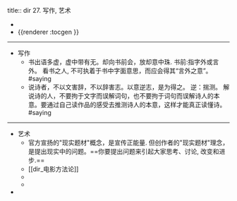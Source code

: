 title:: dir 27. 写作, 艺术

-
- {{renderer :tocgen }}
- ---
- 写作
	- 书出语多虚，虚中带有无。却向书前会，放却意中珠.
	  书前:指字外或言外。 看书之人, 不可执着于书中字面意思，而应会得其“言外之意”。 #saying
	- 说诗者，不以文害辞，不以辞害志。以意逆志，是为得之。
	  逆：揣测。 解说诗的人，不要拘于文字而误解词句，也不要拘于词句而误解诗人的本意。要通过自己读作品的感受去推测诗人的本意，这样才能真正读懂诗。 #saying
- ---
- 艺术
	- 官方宣扬的"现实题材"概念，是宣传正能量. 但创作者的"现实题材"理念，是提出现实中的问题。==你要提出问题来引起大家思考、讨论, 改变和进步.==
	- [[dir_电影方法论]]
	-
	-
-